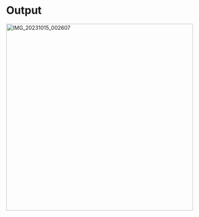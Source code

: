 # Output

<img src="https://github.com/user-attachments/assets/276c5269-426b-4fe4-af37-0fd37f1e153d" alt="IMG_20231015_002607" width="500"/>
